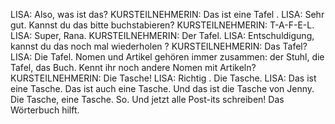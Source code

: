 LISA:
Also, was ist das?
KURSTEILNEHMERIN:
Das ist eine Tafel .
LISA:
Sehr gut. Kannst du das bitte buchstabieren?
KURSTEILNEHMERIN:
T-A-F-E-L.
LISA:
Super, Rana.
KURSTEILNEHMERIN:
Der Tafel.
LISA:
Entschuldigung, kannst du das noch mal wiederholen ?
KURSTEILNEHMERIN:
Das Tafel?
LISA:
Die Tafel. Nomen und Artikel gehören immer zusammen: der Stuhl, die Tafel, das Buch. Kennt ihr noch andere Nomen mit Artikeln?
KURSTEILNEHMERIN:
Die Tasche!
LISA:
Richtig . Die Tasche.
LISA:
Das ist eine Tasche. Das ist auch eine Tasche. Und das ist die Tasche von Jenny. Die Tasche, eine Tasche. So. Und jetzt alle Post-its schreiben! Das Wörterbuch hilft.
